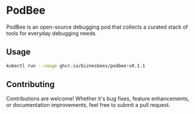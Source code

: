 # PodBee

PodBee is an open-source debugging pod that collects a curated stack of tools for everyday debugging needs.

## Usage

```bash
kubectl run --image ghcr.io/biznesbees/podbee:v0.1.1
```
## Contributing

Contributions are welcome! Whether it's bug fixes, feature enhancements, or documentation improvements, feel free to submit a pull request.

